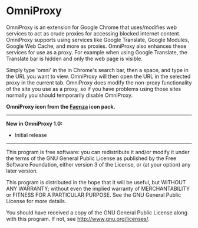 OmniProxy
================
OmniProxy is an extension for Google Chrome that uses/modifies web services to act as crude proxies for accessing blocked internet content. OmniProxy supports using services like Google Translate, Google Modules, Google Web Cache, and more as proxies. OmniProxy also enhances these services for use as a proxy. For example when using Google Translate, the Translate bar is hidden and only the web page is visible.

Simply type 'omni' in the in Chrome's search bar, then a space, and type in the URL you want to view. OmniProxy will then open the URL in the selected proxy in the current tab. OmniProxy does modify the non-proxy functionality of the site you use as a proxy, so if you have problems using those sites normally you should temporarily disable OmniProxy.

__OmniProxy icon from the [Faenza](http://tiheum.deviantart.com/art/Faenza-Icons-173323228) icon pack.__

---------------------------------------------------------
__New in OmniProxy 1.0:__
* Initial release

---------------------------------------------------------

This program is free software: you can redistribute it and/or modify
it under the terms of the GNU General Public License as published by
the Free Software Foundation, either version 3 of the License, or
(at your option) any later version.

This program is distributed in the hope that it will be useful,
but WITHOUT ANY WARRANTY; without even the implied warranty of
MERCHANTABILITY or FITNESS FOR A PARTICULAR PURPOSE.  See the
GNU General Public License for more details.

You should have received a copy of the GNU General Public License
along with this program.  If not, see <http://www.gnu.org/licenses/>.
